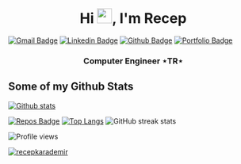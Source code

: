 <h1 align="center">Hi <img src="https://media.giphy.com/media/hvRJCLFzcasrR4ia7z/giphy.gif" width="30px">, I'm Recep</h1>

[![Gmail Badge](https://img.shields.io/badge/-recepkarademir0018@gmail.com-c14438?style=flat&logo=Gmail&logoColor=white&link=mailto:recepkarademir0018@gmail.com)](mailto:recepkarademir0018@gmail.com) 
[![Linkedin Badge](https://img.shields.io/badge/-recepkarademir-0072b1?style=flat&logo=Linkedin&logoColor=white&link=https://www.linkedin.com/in/recepkarademir/)](https://www.linkedin.com/in/recepkarademir/) [![Github Badge](https://img.shields.io/badge/-recepkarademir-grey?style=flat&logo=github&logoColor=white&link=https://github.com/recepkarademir/)](https://www.github.com/recepkarademir/) 
[![Portfolio Badge](https://img.shields.io/badge/portfolio-web-blue?style=flat&link=recepkarademir.github.io/)](recepkarademir.github.io/) <h3 align="center">Computer Engineer ⋆TR⋆</h3>
## Some of my Github Stats
[![Github stats](https://github-readme-stats.vercel.app/api?username=recepkarademir&show_icons=true&include_all_commits=true)](https://github.com/recepkarademir/github-readme-stats)

<!---
recepkarademir/recepkarademir is a ✨ special ✨ repository because its `README.md` (this file) appears on your GitHub profile.
You can click the Preview link to take a look at your changes.
---><!-- Profile Views Counter -->

[![Repos Badge](https://badges.pufler.dev/repos/recepkarademir)](https://badges.pufler.dev)
[![Top Langs](https://github-readme-stats.vercel.app/api/top-langs/?username=recepkarademir)](https://github.com/recepkarademir/github-readme-stats)
![GitHub streak stats](https://github-readme-streak-stats.herokuapp.com/?user=recepkarademir)  

![Profile views](https://gpvc.arturio.dev/recepkarademir?v=3)
<p align="left"> <a href="https://github.com/ryo-ma/github-profile-trophy"><img src="https://github-profile-trophy.vercel.app/?username=recepkarademir" alt="recepkarademir" /></a> </p>
